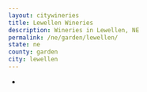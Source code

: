 ```yaml
---
layout: citywineries
title: Lewellen Wineries
description: Wineries in Lewellen, NE
permalink: /ne/garden/lewellen/
state: ne
county: garden
city: lewellen
---
```

-
